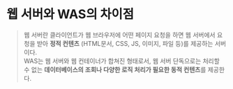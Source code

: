 # 웹 서버와 WAS의 차이점

> 웹 서버란 클라이언트가 웹 브라우저에 어떤 페이지 요청을 하면 웹 서버에서 요청을 받아 **정적 컨텐츠** (HTML문서, CSS, JS, 이미지, 파일 등)를 제공하는 서버이다. <br>
> WAS는 웹 서버와 웹 컨테이너가 합쳐진 형태로서, 웹 서버 단독으로는 처리할 수 없는 **데이터베이스의 조회나 다양한 로직 처리가 필요한 동적 컨텐츠**를 제공한다.
